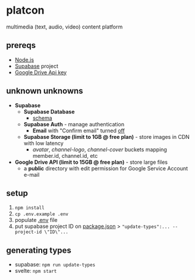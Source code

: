 # platcon

multimedia (text, audio, video) content platform

## prereqs

- [Node.js](https://nodejs.org/en)
- [Supabase](https://app.supabase.com/) project
- [Google Drive Api key](https://console.cloud.google.com/apis/library/drive.googleapis.com)

## unknown unknowns

- **Supabase**
  - **Supabase Database**
    - [schema](/schema.md)
  - **Supabase Auth** - manage authentication
    - **Email** with "Confirm email" turned <u>off</u>
  - **Supabase Storage (limit to 1GB @ free plan)** - store images in CDN with low latency
    - _avatar_, _channel-logo_, _channel-cover_ buckets mapping member.id, channel.id, etc
- **Google Drive API (limit to 15GB @ free plan)** - store large files
  - a **public** directory with edit permission for Google Service Account e-mail

## setup

1. `npm install`
2. `cp .env.example .env`
3. populate [.env](/.env.example) file
4. put supabase project ID on [package.json](/package.json) > `"update-types":... --project-id \"ID\"...`

## generating types

- supabase: `npm run update-types`
- svelte: `npm start`
